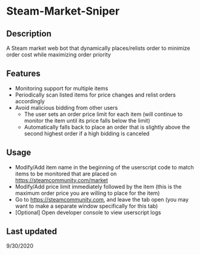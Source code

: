 # Steam-Market-Sniper
## Description

A Steam market web bot that dynamically places/relists order to minimize order cost while maximizing order priority

## Features

* Monitoring support for multiple items
* Periodically scan listed items for price changes and relist orders accordingly
* Avoid malicious bidding from other users
  * The user sets an order price limit for each item (will continue to monitor the item until its price falls below the limit)
  * Automatically falls back to place an order that is slightly above the second highest order if a high bidding is canceled

## Usage

* Modify/Add item name in the beginning of the userscript code to match items to be monitored that are placed on https://steamcommunity.com/market
* Modify/Add price limit immediately followed by the item (this is the maximum order price you are willing to place for the item)
* Go to https://steamcommunity.com, and leave the tab open (you may want to make a separate window specifically for this tab)
* [Optional] Open developer console to view userscript logs

## Last updated

9/30/2020